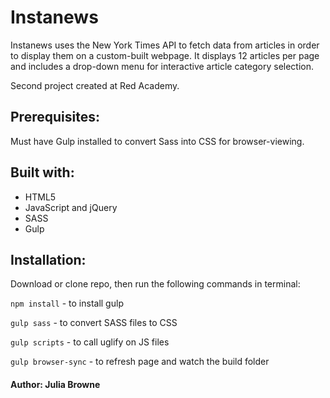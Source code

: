 # Instanews
Instanews uses the New York Times API to fetch data from articles in order to display them on a custom-built webpage. It displays 12 articles per page and includes a drop-down menu for interactive article category selection.

Second project created at Red Academy.


## Prerequisites:
Must have Gulp installed to convert Sass into CSS for browser-viewing.


## Built with:
- HTML5
- JavaScript and jQuery
- SASS
- Gulp

## Installation:
Download or clone repo, then run the following commands in terminal:

``` npm install ``` - to install gulp

``` gulp sass ``` - to convert SASS files to CSS

``` gulp scripts ``` - to call uglify on JS files

``` gulp browser-sync ``` - to refresh page and watch the build folder


#### Author: Julia Browne